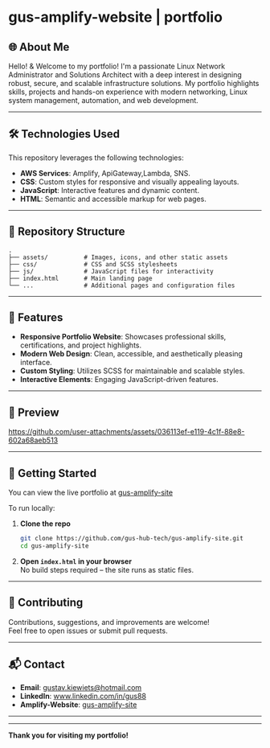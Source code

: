 # gus-amplify-website | portfolio

## 🌐 About Me

Hello! & Welcome to my portfolio! I'm a passionate Linux Network Administrator and Solutions Architect with a deep interest in designing robust, secure, and scalable infrastructure solutions. My portfolio highlights skills, projects and hands-on experience with modern networking, Linux system management, automation, and web development.

---

## 🛠️ Technologies Used

This repository leverages the following technologies:

- **AWS Services**: Amplify, ApiGateway,Lambda, SNS. 
- **CSS**: Custom styles for responsive and visually appealing layouts.
- **JavaScript**: Interactive features and dynamic content.
- **HTML**: Semantic and accessible markup for web pages.

---

## 📁 Repository Structure

```
.
├── assets/          # Images, icons, and other static assets
├── css/             # CSS and SCSS stylesheets
├── js/              # JavaScript files for interactivity
├── index.html       # Main landing page
└── ...              # Additional pages and configuration files
```

---

## 🚀 Features

- **Responsive Portfolio Website**: Showcases professional skills, certifications, and project highlights.
- **Modern Web Design**: Clean, accessible, and aesthetically pleasing interface.
- **Custom Styling**: Utilizes SCSS for maintainable and scalable styles.
- **Interactive Elements**: Engaging JavaScript-driven features.

---

## 📸 Preview

https://github.com/user-attachments/assets/036113ef-e119-4c1f-88e8-602a68aeb513

---

## 📝 Getting Started

You can view the live portfolio at [gus-amplify-site](https://main.d3d5cnpn2eqq65.amplifyapp.com)

To run locally:

1. **Clone the repo**
    ```bash
    git clone https://github.com/gus-hub-tech/gus-amplify-site.git
    cd gus-amplify-site
    ```

2. **Open `index.html` in your browser**  
   No build steps required – the site runs as static files.

---

## 🤝 Contributing

Contributions, suggestions, and improvements are welcome!  
Feel free to open issues or submit pull requests.

---

## 📬 Contact

- **Email**: gustav.kiewiets@hotmail.com
- **LinkedIn**: www.linkedin.com/in/gus88
- **Amplify-Website**: [gus-amplify-site](https://main.d3d5cnpn2eqq65.amplifyapp.com)

---

---

**Thank you for visiting my portfolio!**


